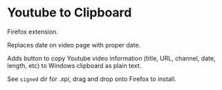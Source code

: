 # Youtube to Clipboard

Firefox extension.

Replaces date on video page with proper date.

Adds button to copy Youtube video information (title, URL, channel, date, length, etc) to Windows clipboard as plain text.

See `signed` dir for .xpi, drag and drop onto Firefox to install.
